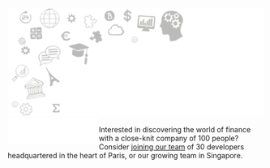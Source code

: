 <picture>
  <img src="profile.svg" alt="Profile">
</picture>

<picture>
  <img src="empty.png" align="left" width="180" height="50">
</picture>

Interested in discovering the world of finance with a close-knit company of 100 people? Consider <a href="https://www.abc-arbitrage.com/career">joining our team</a> of 30 developers headquartered in the heart of Paris, or our growing team in Singapore.
